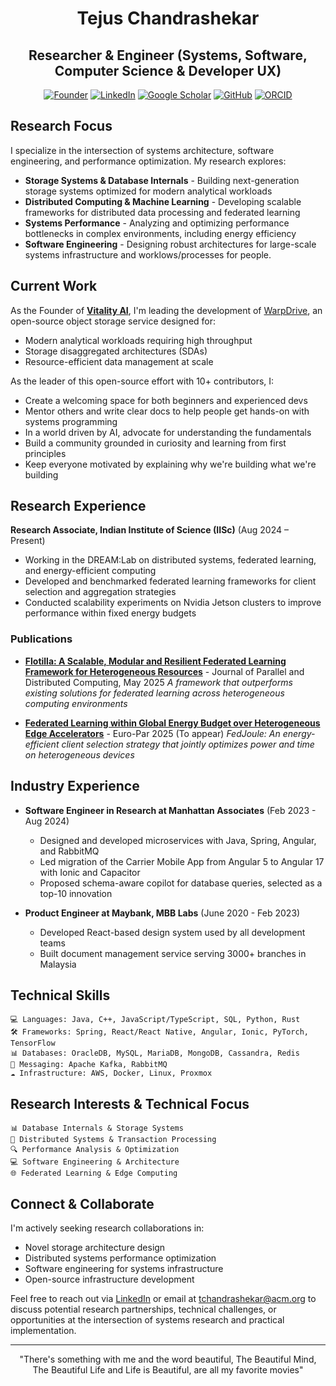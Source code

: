 <div align="center">

<h1>Tejus Chandrashekar</h1>
<h2>Researcher & Engineer (Systems, Software, Computer Science & Developer UX)</h2>

[![Founder](https://img.shields.io/badge/Vitality_AI-Founder-orange?style=for-the-badge&logo=github)](https://github.com/vitality-ai)
[![LinkedIn](https://img.shields.io/badge/LinkedIn-Connect-blue?style=for-the-badge&logo=linkedin)](https://in.linkedin.com/in/tejusc)
[![Google Scholar](https://img.shields.io/badge/Google%20Scholar-Profile-4285F4?style=for-the-badge&logo=google-scholar&logoColor=white)](https://scholar.google.com/citations?user=S-4FouEAAAAJ&hl=en)
[![GitHub](https://img.shields.io/badge/GitHub-Follow-181717?style=for-the-badge&logo=github)](https://github.com/Tejas-ChandraShekarRaju)
[![ORCID](https://img.shields.io/badge/ORCID-Profile-A6CE39?style=for-the-badge&logo=orcid&logoColor=white)](https://orcid.org/0009-0008-4676-9938)

</div>

## Research Focus

I specialize in the intersection of systems architecture, software engineering, and performance optimization. My research explores:

- **Storage Systems & Database Internals** - Building next-generation storage systems optimized for modern analytical workloads
- **Distributed Computing & Machine Learning** - Developing scalable frameworks for distributed data processing and federated learning
- **Systems Performance** - Analyzing and optimizing performance bottlenecks in complex environments, including energy efficiency
- **Software Engineering** - Designing robust architectures for large-scale systems infrastructure and worklows/processes for people. 

## Current Work

As the Founder of **[Vitality AI](https://github.com/vitality-ai)**, I'm leading the development of [WarpDrive](https://github.com/vitality-ai/Storage-service), an open-source object storage service designed for:

- Modern analytical workloads requiring high throughput
- Storage disaggregated architectures (SDAs)
- Resource-efficient data management at scale

As the leader of this open-source effort with 10+ contributors, I:
- Create a welcoming space for both beginners and experienced devs
- Mentor others and write clear docs to help people get hands-on with systems programming
- In a world driven by AI, advocate for understanding the fundamentals
- Build a community grounded in curiosity and learning from first principles
- Keep everyone motivated by explaining why we're building what we're building

## Research Experience

**Research Associate, Indian Institute of Science (IISc)** (Aug 2024 – Present)
- Working in the DREAM:Lab on distributed systems, federated learning, and energy-efficient computing
- Developed and benchmarked federated learning frameworks for client selection and aggregation strategies
- Conducted scalability experiments on Nvidia Jetson clusters to improve performance within fixed energy budgets

### Publications

- **[Flotilla: A Scalable, Modular and Resilient Federated Learning Framework for Heterogeneous Resources](https://www.sciencedirect.com/science/article/abs/pii/S074373152500070X)** - Journal of Parallel and Distributed Computing, May 2025
  *A framework that outperforms existing solutions for federated learning across heterogeneous computing environments*

- **[Federated Learning within Global Energy Budget over Heterogeneous Edge Accelerators](https://dl.acm.org/doi/10.1007/978-3-031-99854-6_18)** - Euro-Par 2025 (To appear)
  *FedJoule: An energy-efficient client selection strategy that jointly optimizes power and time on heterogeneous devices*

## Industry Experience

- **Software Engineer in Research at Manhattan Associates** (Feb 2023 - Aug 2024)
  - Designed and developed microservices with Java, Spring, Angular, and RabbitMQ
  - Led migration of the Carrier Mobile App from Angular 5 to Angular 17 with Ionic and Capacitor
  - Proposed schema-aware copilot for database queries, selected as a top-10 innovation

- **Product Engineer at Maybank, MBB Labs** (June 2020 - Feb 2023)
  - Developed React-based design system used by all development teams
  - Built document management service serving 3000+ branches in Malaysia

## Technical Skills

```
💻 Languages: Java, C++, JavaScript/TypeScript, SQL, Python, Rust
🛠️ Frameworks: Spring, React/React Native, Angular, Ionic, PyTorch, TensorFlow
📊 Databases: OracleDB, MySQL, MariaDB, MongoDB, Cassandra, Redis
🔄 Messaging: Apache Kafka, RabbitMQ
☁️ Infrastructure: AWS, Docker, Linux, Proxmox
```

## Research Interests & Technical Focus

```
📊 Database Internals & Storage Systems
🔄 Distributed Systems & Transaction Processing
🔍 Performance Analysis & Optimization
💻 Software Engineering & Architecture
🌐 Federated Learning & Edge Computing
```

## Connect & Collaborate

I'm actively seeking research collaborations in:
- Novel storage architecture design
- Distributed systems performance optimization
- Software engineering for systems infrastructure
- Open-source infrastructure development

Feel free to reach out via [LinkedIn](https://in.linkedin.com/in/tejusc) or email at [tchandrashekar@acm.org](mailto:tchandrashekar@acm.org) to discuss potential research partnerships, technical challenges, or opportunities at the intersection of systems research and practical implementation.

---

<div align="center">

"There's something with me and the word beautiful, The Beautiful Mind, The Beautiful Life and Life is Beautiful, are all my favorite movies"

</div>
